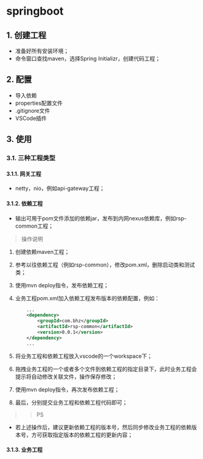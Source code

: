 # springboot

## 1. 创建工程

- 准备好所有安装环境；
- 命令窗口查找maven，选择Spring Initializr，创建代码工程；

## 2. 配置

- 导入依赖
- properties配置文件
- .gitignore文件
- VSCode插件

## 3. 使用

### 3.1. 三种工程类型

#### 3.1.1. 网关工程

- netty，nio，例如api-gateway工程；

#### 3.1.2. 依赖工程

- 输出可用于pom文件添加的依赖jar，发布到内网nexus依赖库，例如rsp-common工程；

>操作说明

1. 创建依赖maven工程；
2. 参考以往依赖工程（例如rsp-common），修改pom.xml，删除启动类和测试类；
3. 使用mvn deploy指令，发布依赖工程；
4. 业务工程pom.xml加入依赖工程发布版本的依赖配置，例如：

    ```xml
        ...
        <dependency>
            <groupId>com.bhz</groupId>
            <artifactId>rsp-common</artifactId>
            <version>0.0.1</version>
        </dependency>
        ...
    ```

5. 将业务工程和依赖工程放入vscode的一个workspace下；
6. 拖拽业务工程的一个或者多个文件到依赖工程的指定目录下，此时业务工程会提示将自动修改关联文件，操作保存修改；
7. 使用mvn deploy指令，再次发布依赖工程；
8. 最后，分别提交业务工程和依赖工程代码即可；

>>PS

- 若上述操作后，建议更新依赖工程的版本号，然后同步修改业务工程的依赖版本号，方可获取指定版本的依赖工程的更新内容；

#### 3.1.3. 业务工程
